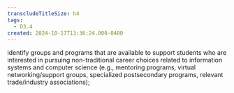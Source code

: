 ```yaml
---
transcludeTitleSize: h4
tags:
  - D3.4
created: 2024-10-17T13:36:24.000-0400
---
```

identify groups and programs that are available to support students who are interested in pursuing non-traditional career choices related to information systems and computer science (e.g., mentoring programs, virtual networking/support groups, specialized postsecondary programs, relevant trade/industry associations);
